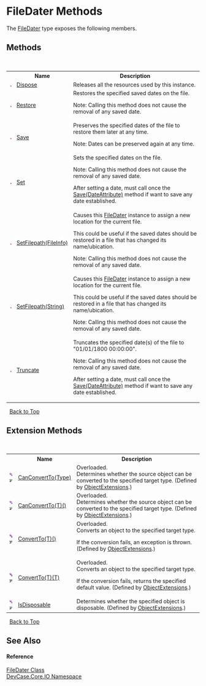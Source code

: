 # FileDater Methods
 

The <a href="T_DevCase_Core_IO_FileDater">FileDater</a> type exposes the following members.


## Methods
&nbsp;<table><tr><th></th><th>Name</th><th>Description</th></tr><tr><td>![Public method](media/pubmethod.gif "Public method")</td><td><a href="M_DevCase_Core_IO_FileDater_Dispose">Dispose</a></td><td>
Releases all the resources used by this instance.</td></tr><tr><td>![Public method](media/pubmethod.gif "Public method")</td><td><a href="M_DevCase_Core_IO_FileDater_Restore">Restore</a></td><td>
Restores the specified saved dates on the file. 

 Note: Calling this method does not cause the removal of any saved date.</td></tr><tr><td>![Public method](media/pubmethod.gif "Public method")</td><td><a href="M_DevCase_Core_IO_FileDater_Save">Save</a></td><td>
Preserves the specified dates of the file to restore them later at any time. 

 Note: Dates can be preserved again at any time.</td></tr><tr><td>![Public method](media/pubmethod.gif "Public method")</td><td><a href="M_DevCase_Core_IO_FileDater_Set">Set</a></td><td>
Sets the specified dates on the file. 

 Note: Calling this method does not cause the removal of any saved date. 

 After setting a date, must call once the <a href="M_DevCase_Core_IO_FileDater_Save">Save(DateAttribute)</a> method if want to save any date established.</td></tr><tr><td>![Public method](media/pubmethod.gif "Public method")</td><td><a href="M_DevCase_Core_IO_FileDater_SetFilepath">SetFilepath(FileInfo)</a></td><td>
Causes this <a href="T_DevCase_Core_IO_FileDater">FileDater</a> instance to assign a new location for the current file. 

 This could be useful if the saved dates should be restored in a file that has changed its name/ubication. 

 Note: Calling this method does not cause the removal of any saved date.</td></tr><tr><td>![Public method](media/pubmethod.gif "Public method")</td><td><a href="M_DevCase_Core_IO_FileDater_SetFilepath_1">SetFilepath(String)</a></td><td>
Causes this <a href="T_DevCase_Core_IO_FileDater">FileDater</a> instance to assign a new location for the current file. 

 This could be useful if the saved dates should be restored in a file that has changed its name/ubication. 

 Note: Calling this method does not cause the removal of any saved date.</td></tr><tr><td>![Public method](media/pubmethod.gif "Public method")</td><td><a href="M_DevCase_Core_IO_FileDater_Truncate">Truncate</a></td><td>
Truncates the specified date(s) of the file to "01/01/1800 00:00:00". 

 Note: Calling this method does not cause the removal of any saved date. 

 After setting a date, must call once the <a href="M_DevCase_Core_IO_FileDater_Save">Save(DateAttribute)</a> method if want to save any date established.</td></tr></table>&nbsp;
<a href="#filedater-methods">Back to Top</a>

## Extension Methods
&nbsp;<table><tr><th></th><th>Name</th><th>Description</th></tr><tr><td>![Public Extension Method](media/pubextension.gif "Public Extension Method")![Code example](media/CodeExample.png "Code example")</td><td><a href="M_DevCase_Core_Extensions_Object_ObjectExtensions_CanConvertTo">CanConvertTo(Type)</a></td><td>Overloaded.  
Determines whether the source object can be converted to the specified target type.
 (Defined by <a href="T_DevCase_Core_Extensions_Object_ObjectExtensions">ObjectExtensions</a>.)</td></tr><tr><td>![Public Extension Method](media/pubextension.gif "Public Extension Method")![Code example](media/CodeExample.png "Code example")</td><td><a href="M_DevCase_Core_Extensions_Object_ObjectExtensions_CanConvertTo__1">CanConvertTo(T)()</a></td><td>Overloaded.  
Determines whether the source object can be converted to the specified target type.
 (Defined by <a href="T_DevCase_Core_Extensions_Object_ObjectExtensions">ObjectExtensions</a>.)</td></tr><tr><td>![Public Extension Method](media/pubextension.gif "Public Extension Method")![Code example](media/CodeExample.png "Code example")</td><td><a href="M_DevCase_Core_Extensions_Object_ObjectExtensions_ConvertTo__1">ConvertTo(T)()</a></td><td>Overloaded.  
Converts an object to the specified target type. 

 If the conversion fails, an exception is thrown.
 (Defined by <a href="T_DevCase_Core_Extensions_Object_ObjectExtensions">ObjectExtensions</a>.)</td></tr><tr><td>![Public Extension Method](media/pubextension.gif "Public Extension Method")![Code example](media/CodeExample.png "Code example")</td><td><a href="M_DevCase_Core_Extensions_Object_ObjectExtensions_ConvertTo__1_1">ConvertTo(T)(T)</a></td><td>Overloaded.  
Converts an object to the specified target type. 

 If the conversion fails, returns the specified default value.
 (Defined by <a href="T_DevCase_Core_Extensions_Object_ObjectExtensions">ObjectExtensions</a>.)</td></tr><tr><td>![Public Extension Method](media/pubextension.gif "Public Extension Method")![Code example](media/CodeExample.png "Code example")</td><td><a href="M_DevCase_Core_Extensions_Object_ObjectExtensions_IsDisposable">IsDisposable</a></td><td>
Determines whether the specified object is disposable.
 (Defined by <a href="T_DevCase_Core_Extensions_Object_ObjectExtensions">ObjectExtensions</a>.)</td></tr></table>&nbsp;
<a href="#filedater-methods">Back to Top</a>

## See Also


#### Reference
<a href="T_DevCase_Core_IO_FileDater">FileDater Class</a><br /><a href="N_DevCase_Core_IO">DevCase.Core.IO Namespace</a><br />